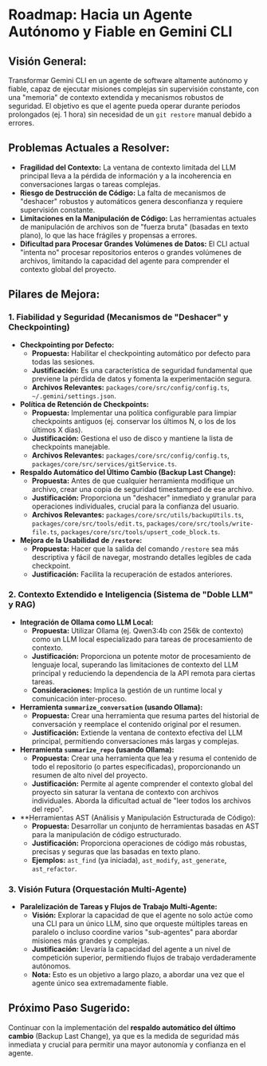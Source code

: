 # Roadmap: Hacia un Agente Autónomo y Fiable en Gemini CLI

## Visión General:
Transformar Gemini CLI en un agente de software altamente autónomo y fiable, capaz de ejecutar misiones complejas sin supervisión constante, con una "memoria" de contexto extendida y mecanismos robustos de seguridad. El objetivo es que el agente pueda operar durante periodos prolongados (ej. 1 hora) sin necesidad de un `git restore` manual debido a errores.

## Problemas Actuales a Resolver:
*   **Fragilidad del Contexto:** La ventana de contexto limitada del LLM principal lleva a la pérdida de información y a la incoherencia en conversaciones largas o tareas complejas.
*   **Riesgo de Destrucción de Código:** La falta de mecanismos de "deshacer" robustos y automáticos genera desconfianza y requiere supervisión constante.
*   **Limitaciones en la Manipulación de Código:** Las herramientas actuales de manipulación de archivos son de "fuerza bruta" (basadas en texto plano), lo que las hace frágiles y propensas a errores.
*   **Dificultad para Procesar Grandes Volúmenes de Datos:** El CLI actual "intenta no" procesar repositorios enteros o grandes volúmenes de archivos, limitando la capacidad del agente para comprender el contexto global del proyecto.

## Pilares de Mejora:

### 1. Fiabilidad y Seguridad (Mecanismos de "Deshacer" y Checkpointing)
*   **Checkpointing por Defecto:**
    *   **Propuesta:** Habilitar el checkpointing automático por defecto para todas las sesiones.
    *   **Justificación:** Es una característica de seguridad fundamental que previene la pérdida de datos y fomenta la experimentación segura.
    *   **Archivos Relevantes:** `packages/core/src/config/config.ts`, `~/.gemini/settings.json`.
*   **Política de Retención de Checkpoints:**
    *   **Propuesta:** Implementar una política configurable para limpiar checkpoints antiguos (ej. conservar los últimos N, o los de los últimos X días).
    *   **Justificación:** Gestiona el uso de disco y mantiene la lista de checkpoints manejable.
    *   **Archivos Relevantes:** `packages/core/src/config/config.ts`, `packages/core/src/services/gitService.ts`.
*   **Respaldo Automático del Último Cambio (Backup Last Change):**
    *   **Propuesta:** Antes de que cualquier herramienta modifique un archivo, crear una copia de seguridad timestamped de ese archivo.
    *   **Justificación:** Proporciona un "deshacer" inmediato y granular para operaciones individuales, crucial para la confianza del usuario.
    *   **Archivos Relevantes:** `packages/core/src/utils/backupUtils.ts`, `packages/core/src/tools/edit.ts`, `packages/core/src/tools/write-file.ts`, `packages/core/src/tools/upsert_code_block.ts`.
*   **Mejora de la Usabilidad de `/restore`:**
    *   **Propuesta:** Hacer que la salida del comando `/restore` sea más descriptiva y fácil de navegar, mostrando detalles legibles de cada checkpoint.
    *   **Justificación:** Facilita la recuperación de estados anteriores.

### 2. Contexto Extendido e Inteligencia (Sistema de "Doble LLM" y RAG)
*   **Integración de Ollama como LLM Local:**
    *   **Propuesta:** Utilizar Ollama (ej. Qwen3:4b con 256k de contexto) como un LLM local especializado para tareas de procesamiento de contexto.
    *   **Justificación:** Proporciona un potente motor de procesamiento de lenguaje local, superando las limitaciones de contexto del LLM principal y reduciendo la dependencia de la API remota para ciertas tareas.
    *   **Consideraciones:** Implica la gestión de un runtime local y comunicación inter-proceso.
*   **Herramienta `summarize_conversation` (usando Ollama):**
    *   **Propuesta:** Crear una herramienta que resuma partes del historial de conversación y reemplace el contenido original por el resumen.
    *   **Justificación:** Extiende la ventana de contexto efectiva del LLM principal, permitiendo conversaciones más largas y complejas.
*   **Herramienta `summarize_repo` (usando Ollama):**
    *   **Propuesta:** Crear una herramienta que lea y resuma el contenido de todo el repositorio (o partes especificadas), proporcionando un resumen de alto nivel del proyecto.
    *   **Justificación:** Permite al agente comprender el contexto global del proyecto sin saturar la ventana de contexto con archivos individuales. Aborda la dificultad actual de "leer todos los archivos del repo".
*   **Herramientas AST (Análisis y Manipulación Estructurada de Código):
    *   **Propuesta:** Desarrollar un conjunto de herramientas basadas en AST para la manipulación de código estructurado.
    *   **Justificación:** Proporciona operaciones de código más robustas, precisas y seguras que las basadas en texto plano.
    *   **Ejemplos:** `ast_find` (ya iniciada), `ast_modify`, `ast_generate`, `ast_refactor`.

### 3. Visión Futura (Orquestación Multi-Agente)
*   **Paralelización de Tareas y Flujos de Trabajo Multi-Agente:**
    *   **Visión:** Explorar la capacidad de que el agente no solo actúe como una CLI para un único LLM, sino que orqueste múltiples tareas en paralelo o incluso coordine varios "sub-agentes" para abordar misiones más grandes y complejas.
    *   **Justificación:** Llevaría la capacidad del agente a un nivel de competición superior, permitiendo flujos de trabajo verdaderamente autónomos.
    *   **Nota:** Esto es un objetivo a largo plazo, a abordar una vez que el agente único sea extremadamente fiable.

## Próximo Paso Sugerido:
Continuar con la implementación del **respaldo automático del último cambio** (Backup Last Change), ya que es la medida de seguridad más inmediata y crucial para permitir una mayor autonomía y confianza en el agente.
